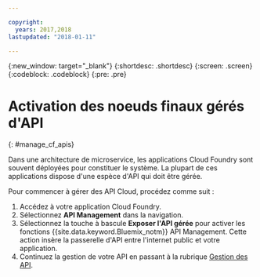 ```yaml
---

copyright:
  years: 2017,2018
lastupdated: "2018-01-11"

---
```



{:new_window: target="_blank"}
{:shortdesc: .shortdesc}
{:screen: .screen}
{:codeblock: .codeblock}
{:pre: .pre}

# Activation des noeuds finaux gérés d'API
{: #manage_cf_apis}

Dans une architecture de microservice, les applications Cloud Foundry sont souvent déployées pour constituer le système. La plupart de ces applications dispose d'une espèce d'API qui doit être gérée.

Pour commencer à gérer des API Cloud, procédez comme suit :

1. Accédez à votre application Cloud Foundry.
2. Sélectionnez **API Management** dans la navigation.
3. Sélectionnez la touche à bascule **Exposer l'API gérée** pour activer les fonctions {{site.data.keyword.Bluemix_notm}} API Management. Cette action insère la passerelle d'API entre l'internet public et votre application.
4. Continuez la gestion de votre API en passant à la rubrique [Gestion des API](manage_apis.html).

